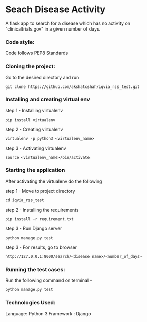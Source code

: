 # Seach Disease Activity
A flask app to search for a disease which has no activity on "clinicaltrials.gov" in a given number of days.

### Code style:
Code follows PEP8 Standards

### Cloning the project:
Go to the desired directory and run

    git clone https://github.com/akshatcshah/iqvia_rss_test.git

### Installing and creating virtual env
step 1 - Installing virtualenv

    pip install virtualenv

step 2 - Creating virtualenv

    virtualenv -p python3 <virtualenv_name>

step 3 - Activating virtualenv

    source <virtualenv_name>/bin/activate

### Starting the application
After activating the virtualenv do the following

step 1 - Move to project directory
    
    cd iqvia_rss_test

step 2 - Installing the requirements
    
    pip install -r requirement.txt

step 3 - Run Django server 

    python manage.py test

step 3 - For results, go to browser 

    http://127.0.0.1:8000/search/<disease name>/<number_of_days>

    
### Running the test cases:

Run the following command on terminal - 

    python manage.py test

### Technologies Used:

Language: Python 3
Framework : Django
